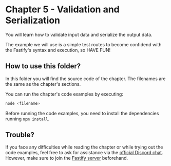 
# Chapter 5 - Validation and Serialization

You will learn how to validate input data and serialize the output data.

The example we will use is a simple test routes to become confidend with the Fastify's syntax and execution, so HAVE FUN!

## How to use this folder?

In this folder you will find the source code of the chapter.
The filenames are the same as the chapter's sections.

You can run the chapter's code examples by executing:

```bash
node <filename>
```

Before running the code examples, you need to install the dependencies running `npm install`.

## Trouble?

If you face any difficulties while reading the chapter or while trying out the code examples, feel free to ask for assistance via the [official Discord chat](https://discord.com/channels/725613461949906985/1096783084633985074).
However, make sure to join the [Fastify server](https://discord.gg/fastify) beforehand.

